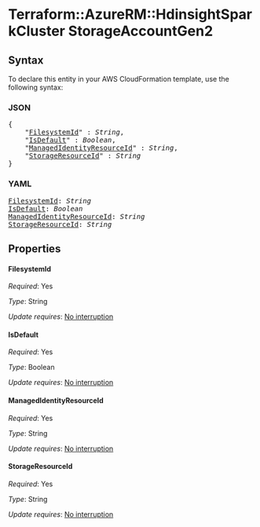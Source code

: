# Terraform::AzureRM::HdinsightSparkCluster StorageAccountGen2

## Syntax

To declare this entity in your AWS CloudFormation template, use the following syntax:

### JSON

<pre>
{
    "<a href="#filesystemid" title="FilesystemId">FilesystemId</a>" : <i>String</i>,
    "<a href="#isdefault" title="IsDefault">IsDefault</a>" : <i>Boolean</i>,
    "<a href="#managedidentityresourceid" title="ManagedIdentityResourceId">ManagedIdentityResourceId</a>" : <i>String</i>,
    "<a href="#storageresourceid" title="StorageResourceId">StorageResourceId</a>" : <i>String</i>
}
</pre>

### YAML

<pre>
<a href="#filesystemid" title="FilesystemId">FilesystemId</a>: <i>String</i>
<a href="#isdefault" title="IsDefault">IsDefault</a>: <i>Boolean</i>
<a href="#managedidentityresourceid" title="ManagedIdentityResourceId">ManagedIdentityResourceId</a>: <i>String</i>
<a href="#storageresourceid" title="StorageResourceId">StorageResourceId</a>: <i>String</i>
</pre>

## Properties

#### FilesystemId

_Required_: Yes

_Type_: String

_Update requires_: [No interruption](https://docs.aws.amazon.com/AWSCloudFormation/latest/UserGuide/using-cfn-updating-stacks-update-behaviors.html#update-no-interrupt)

#### IsDefault

_Required_: Yes

_Type_: Boolean

_Update requires_: [No interruption](https://docs.aws.amazon.com/AWSCloudFormation/latest/UserGuide/using-cfn-updating-stacks-update-behaviors.html#update-no-interrupt)

#### ManagedIdentityResourceId

_Required_: Yes

_Type_: String

_Update requires_: [No interruption](https://docs.aws.amazon.com/AWSCloudFormation/latest/UserGuide/using-cfn-updating-stacks-update-behaviors.html#update-no-interrupt)

#### StorageResourceId

_Required_: Yes

_Type_: String

_Update requires_: [No interruption](https://docs.aws.amazon.com/AWSCloudFormation/latest/UserGuide/using-cfn-updating-stacks-update-behaviors.html#update-no-interrupt)

